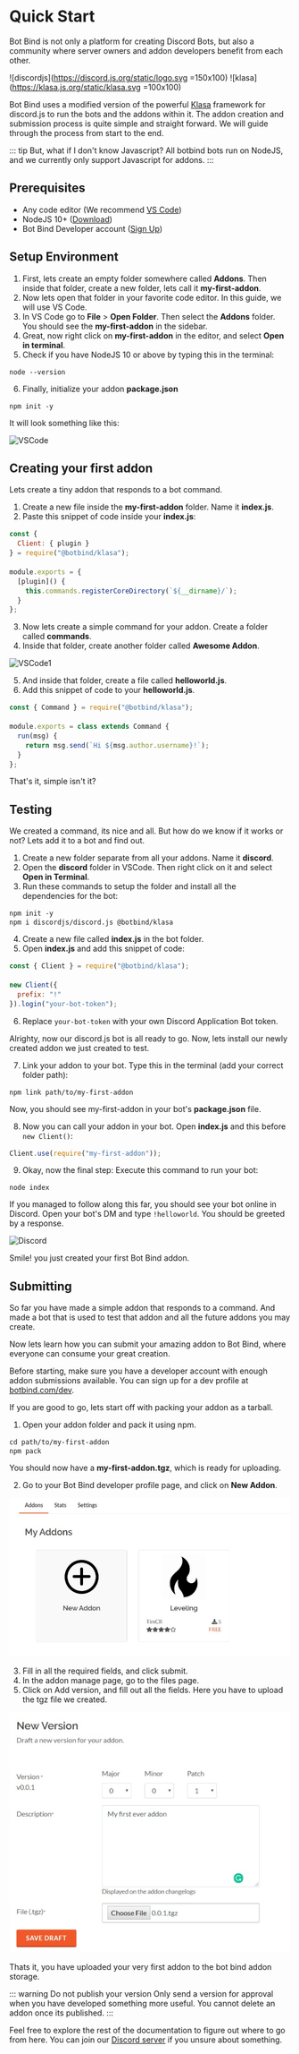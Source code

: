 # Quick Start

Bot Bind is not only a platform for creating Discord Bots, but also a community where server owners and addon developers benefit from each other.

![discordjs](https://discord.js.org/static/logo.svg =150x100)
![klasa](https://klasa.js.org/static/klasa.svg =100x100)

Bot Bind uses a modified version of the powerful [Klasa](https://github.com/botbind/klasa) framework for discord.js to run the bots and the addons within it. The addon creation and submission process is quite simple and straight forward. We will guide through the process from start to the end.

::: tip But, what if I don't know Javascript?
All botbind bots run on NodeJS, and we currently only support Javascript for addons.
:::

## Prerequisites

- Any code editor (We recommend [VS Code](https://code.visualstudio.com))
- NodeJS 10+ ([Download](https://nodejs.org/en/download))
- Bot Bind Developer account ([Sign Up](https://botbind.com/dev))

## Setup Environment

1. First, lets create an empty folder somewhere called **Addons**. Then inside that folder, create a new folder, lets call it **my-first-addon**.
2. Now lets open that folder in your favorite code editor. In this guide, we will use VS Code.
3. In VS Code go to **File** > **Open Folder**. Then select the **Addons** folder. You should see the **my-first-addon** in the sidebar.
4. Great, now right click on **my-first-addon** in the editor, and select **Open in terminal**.
5. Check if you have NodeJS 10 or above by typing this in the terminal:

```
node --version
```

6. Finally, initialize your addon **package.json**

```
npm init -y
```

It will look something like this:

![VSCode](/assets/img/vscode.jpg)

## Creating your first addon

Lets create a tiny addon that responds to a bot command.

1. Create a new file inside the **my-first-addon** folder. Name it **index.js**.
2. Paste this snippet of code inside your **index.js**:

```js
const {
  Client: { plugin }
} = require("@botbind/klasa");

module.exports = {
  [plugin]() {
    this.commands.registerCoreDirectory(`${__dirname}/`);
  }
};
```

3. Now lets create a simple command for your addon. Create a folder called **commands**.
4. Inside that folder, create another folder called **Awesome Addon**.

![VSCode1](/assets/img/vscode1.jpg)

5. And inside that folder, create a file called **helloworld.js**.
6. Add this snippet of code to your **helloworld.js**.

```js
const { Command } = require("@botbind/klasa");

module.exports = class extends Command {
  run(msg) {
    return msg.send(`Hi ${msg.author.username}!`);
  }
};
```

That's it, simple isn't it?

## Testing

We created a command, its nice and all. But how do we know if it works or not? Lets add it to a bot and find out.

1. Create a new folder separate from all your addons. Name it **discord**.
2. Open the **discord** folder in VSCode. Then right click on it and select **Open in Terminal**.
3. Run these commands to setup the folder and install all the dependencies for the bot:

```
npm init -y
npm i discordjs/discord.js @botbind/klasa
```

4. Create a new file called **index.js** in the bot folder.
5. Open **index.js** and add this snippet of code:

```js
const { Client } = require("@botbind/klasa");

new Client({
  prefix: "!"
}).login("your-bot-token");
```

6. Replace `your-bot-token` with your own Discord Application Bot token.

Alrighty, now our discord.js bot is all ready to go. Now, lets install our newly created addon we just created to test.

7.  Link your addon to your bot. Type this in the terminal (add your correct folder path):

```
npm link path/to/my-first-addon
```

Now, you should see my-first-addon in your bot's **package.json** file.

8. Now you can call your addon in your bot. Open **index.js** and this before `new Client()`:

```js
Client.use(require("my-first-addon"));
```

9. Okay, now the final step: Execute this command to run your bot:

```
node index
```

If you managed to follow along this far, you should see your bot online in Discord. Open your bot's DM and type `!helloworld`. You should be greeted by a response.

![Discord](/assets/img/discord.jpg)

Smile! you just created your first Bot Bind addon.

## Submitting

So far you have made a simple addon that responds to a command. And made a bot that is used to test that addon and all the future addons you may create.

Now lets learn how you can submit your amazing addon to Bot Bind, where everyone can consume your great creation.

Before starting, make sure you have a developer account with enough addon submissions available. You can sign up for a dev profile at [botbind.com/dev](https://botbind.com/dev).

If you are good to go, lets start off with packing your addon as a tarball.

1. Open your addon folder and pack it using npm.

```
cd path/to/my-first-addon
npm pack
```

You should now have a **my-first-addon.tgz**, which is ready for uploading.

2. Go to your Bot Bind developer profile page, and click on **New Addon**.

![profile](/assets/img/profile.jpg)

3. Fill in all the required fields, and click submit.
4. In the addon manage page, go to the files page.
5. Click on Add version, and fill out all the fields. Here you have to upload the tgz file we created.

![profile](/assets/img/addon.jpg)

Thats it, you have uploaded your very first addon to the bot bind addon storage.

::: warning Do not publish your version
Only send a version for approval when you have developed something more useful. You cannot delete an addon once its published.
:::

Feel free to explore the rest of the documentation to figure out where to go from here. You can join our [Discord server](https://discordapp.com/invite/8y35DgW) if you unsure about something.
